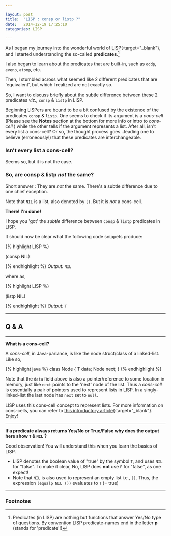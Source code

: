```yaml
---

layout: post
title:  "LISP : consp or listp ?"
date:   2014-12-19 17:25:10
categories: LISP

---
```


As I began my journey into the wonderful world of [LISP][link_LISP]{:target="_blank"}, and I started understanding the so-called **predicates**.[^1] 

[^1]: Predicates (in LISP) are nothing but functions that answer Yes/No type of questions. By convention LISP predicate-names end in the letter **p** (stands for 'predicate'!) 

I also began to learn about the predicates that are built-in, such as `oddp`, `evenp`, `atomp`, etc.

Then, I stumbled across what seemed like 2 different predicates that are 'equivalent', but which I realized are not exactly so.

So, I want to discuss briefly about the subtle difference between these 2 predicates _viz.,_ `consp` & `listp` in LISP.

Beginning LISPers are bound to be a bit confused by the existence of the predicates `consp` & `listp`. One seems to check if its argument is a _cons-cell_ (Please see the **Notes** section at the bottom for more info or intro to _cons-cell_ ) while the other tells if the argument represents a list. After all, isn't every list a cons-cell? Or so, the thought process goes...leading one to believe (erroneously!) that these predicates are interchangeable.

### Isn't every list a cons-cell?

Seems so, but it is not the case.

### So, are consp & listp _not_ the same? 

Short answer : They are _not_ the same. There's a subtle difference due to one chief exception.

Note that `NIL` is a list, also denoted by `()`. But it is  _not_ a cons-cell.

**There! I'm done!** 

I hope you 'got' the _subtle_ difference between `consp` & `listp` predicates in LISP.

It should now be clear what the following code snippets produce:

{% highlight LISP %}

(consp NIL)

{% endhighlight %}
_Output:_  `NIL`

where as,

{% highlight LISP %}

(listp NIL)

{% endhighlight %}
_Output:_ `T`

---

## Q & A

--- 

**What is a cons-cell?**

A _cons-cell_, in Java-parlance, is like the node struct/class of a linked-list. Like so,

{% highlight java %}
class Node<T> {
    T data;
    Node next;
}
{% endhighlight %}

Note that the `data` field above is also a pointer/reference to some location in memory, just like `next` points to the 'next' node of the list. Thus a _cons-cell_ is essentially a pair of pointers used to represent lists in LISP. In a singly-linked-list the last node has `next` set to `null`.

LISP uses this cons-cell concept to represent lists. For more information on cons-cells, you can refer to [this introductory article][link_cons_cell]{:target="_blank"}. Enjoy!

---

**If a predicate always returns Yes/No or True/False why does the output here show `T` & `NIL` ?**

Good observation! You will understand this when you learn the basics of LISP.

+ LISP denotes the boolean value of "true" by the symbol `T`, and uses `NIL` for "false". To make it clear, No, LISP does **not** use `F` for "false", as one expect!
+ Note that `NIL` is also used to represent an empty list i.e., `()`. Thus, the expression `(equalp NIL ())` evaluates to `T` (= true)

---

### Footnotes

[link_cons_cell]: http://c2.com/cgi/wiki?ConsCell
[link_LISP]: http://en.wikipedia.org/wiki/Lisp_%28programming_language%29